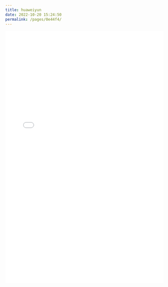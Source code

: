```yaml
---
title: huaweiyun
date: 2022-10-20 15:24:50
permalink: /pages/0e44f4/
---
```



<embed width="100%" height="800px" style="margin:0px;" name="plugin" src="/v4/saas/huaweiyun/config.pdf" type="application/pdf" />